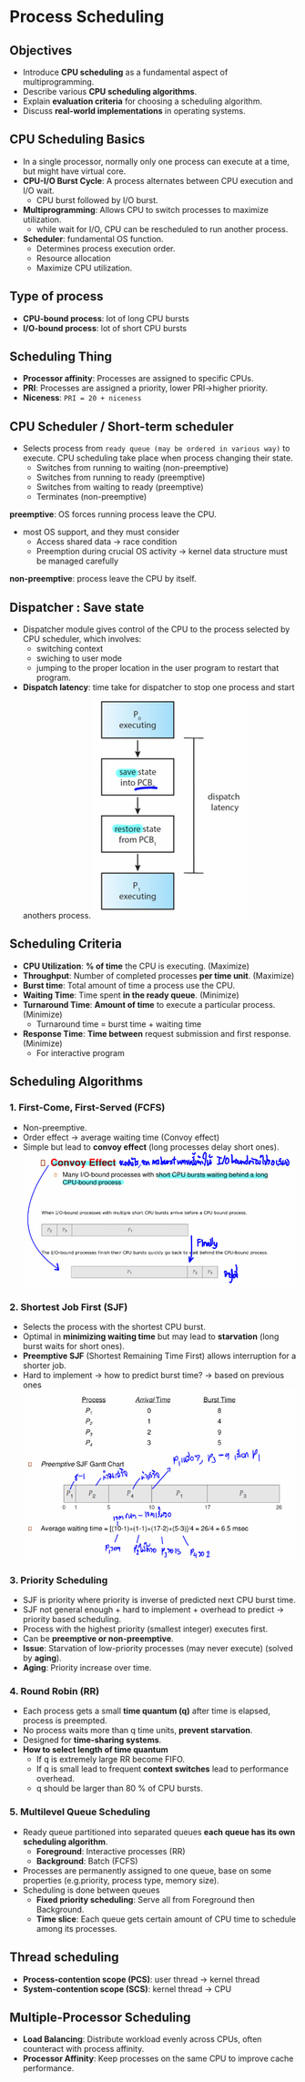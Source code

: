 # Process Scheduling

## Objectives
- Introduce **CPU scheduling** as a fundamental aspect of multiprogramming.
- Describe various **CPU scheduling algorithms**.
- Explain **evaluation criteria** for choosing a scheduling algorithm.
- Discuss **real-world implementations** in operating systems.

## CPU Scheduling Basics
- In a single processor,  normally only one process can execute at a time, but might have virtual core.
- **CPU-I/O Burst Cycle**: A process alternates between CPU execution and I/O wait.
   - CPU burst followed by I/O burst.
- **Multiprogramming**: Allows CPU to switch processes to maximize utilization.
   - while wait for I/O, CPU can be rescheduled to run another process.
- **Scheduler**: fundamental OS function.
   - Determines process execution order.
   - Resource allocation
   - Maximize CPU utilization.

## Type of process
- **CPU-bound process**: lot of long CPU bursts
- **I/O-bound process**: lot of short CPU bursts

## Scheduling Thing
- **Processor affinity**: Processes are assigned to specific CPUs.
- **PRI**: Processes are assigned a priority, lower PRI->higher priority.
- **Niceness**: `PRI = 20 + niceness`

## CPU Scheduler / Short-term scheduler
- Selects process from `ready queue (may be ordered in various way)` to execute.
CPU scheduling take place when process changing their state.
   - Switches from running to waiting (non-preemptive)
   - Switches from running to ready (preemptive)
   - Switches from waiting to ready (preemptive)
   - Terminates (non-preemptive)

**preemptive**: OS forces running process leave the CPU.
   - most OS support, and they must consider
      - Access shared data -> race condition
      - Preemption during crucial OS activity -> kernel data structure must be managed carefully

**non-preemptive**: process leave the CPU by itself.

## Dispatcher : Save state
- Dispatcher module gives control of the CPU to the process selected by CPU scheduler, which involves:
   - switching context
   - swiching to user mode
   - jumping to the proper location in the user program to restart that program.
- **Dispatch latency**: time take for dispatcher to stop one process and start anothers process.
![Dispatch Latency](appendix\DispatchLatency.png)

## Scheduling Criteria
- **CPU Utilization**: **% of time** the CPU is executing. (Maximize)
- **Throughput**: Number of completed processes **per time unit**. (Maximize)
- **Burst time**: Total amount of time a process use the CPU.
- **Waiting Time**: Time spent **in the ready queue**. (Minimize)
- **Turnaround Time**: **Amount of time** to execute a particular process. (Minimize)
   - Turnaround time =  burst time + waiting time
- **Response Time**: **Time between** request submission and first response. (Minimize) 
   - For interactive program



## Scheduling Algorithms
### **1. First-Come, First-Served (FCFS)**
- Non-preemptive.
- Order effect -> average waiting time (Convoy effect)
- Simple but lead to **convoy effect** (long processes delay short ones).
![Convoy Effect](appendix\ConvoyEffect.png)

### **2. Shortest Job First (SJF)**
- Selects the process with the shortest CPU burst.
- Optimal in **minimizing waiting time** but may lead to **starvation** (long burst waits for short ones).
- **Preemptive SJF** (Shortest Remaining Time First) allows interruption for a shorter job.
- Hard to implement -> how to predict burst time? -> based on previous ones
![SJF](appendix\SJF.png)
### **3. Priority Scheduling**
- SJF is priority where priority is inverse of predicted next CPU burst time.
- SJF not general enough + hard to implement + overhead to predict -> priority based scheduling.
- Process with the highest priority (smallest integer) executes first.
- Can be **preemptive or non-preemptive**.
- **Issue**: Starvation of low-priority processes  (may never execute) (solved by **aging**).
- **Aging**: Priority increase over time.

### **4. Round Robin (RR)**
- Each process gets a small **time quantum (q)** after time is elapsed, process is preempted.
- No process waits more than q time units, **prevent starvation**.
- Designed for **time-sharing systems**.
- **How to select length of time quantum**
   - If q is extremely large RR become FIFO.
   - If q is small lead to frequent **context switches**  lead to performance overhead.
   - q should be larger than 80 % of CPU bursts.


### **5. Multilevel Queue Scheduling**
- Ready queue partitioned into separated queues **each queue has its own scheduling algorithm**.
   - **Foreground**: Interactive processes (RR)
   - **Background**: Batch (FCFS)
- Processes are permanently assigned to one queue, base on some properties (e.g.priority, process type, memory size).
- Scheduling is done between queues
   - **Fixed priority scheduling**: Serve all from Foreground then Background.
   - **Time slice**: Each queue gets certain amount of CPU time to schedule among its processes.

## Thread scheduling
   - **Process-contention scope (PCS)**: user thread -> kernel thread
   - **System-contention scope (SCS)**: kernel thread -> CPU

## Multiple-Processor Scheduling
- **Load Balancing**: Distribute workload evenly across CPUs, often counteract with process affinity.
- **Processor Affinity**: Keep processes on the same CPU to improve cache performance.


